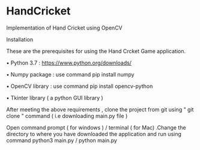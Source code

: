 # HandCricket
Implementation of Hand Cricket using OpenCV

Installation

These are the prerequisites for using the Hand Crcket Game application.

• Python 3.7 : https://www.python.org/downloads/

• Numpy package : use command pip install numpy

• OpenCV library : use command pip install opencv-python

• Tkinter library ( a python GUI library )

After meeting the above requirements , clone the project from git using " git clone " command ( i.e downloading main.py file )

Open command prompt ( for windows ) / terminal ( for Mac) .Change the directory to where you have downloaded the application and run using command python3 main.py / python main.py

